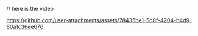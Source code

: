 // here is the video 

https://github.com/user-attachments/assets/78435be1-5d8f-4204-b4d9-80a1c36ee676

  
